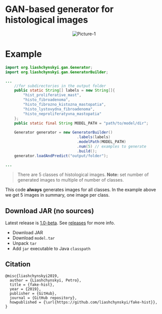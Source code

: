 
# GAN-based generator for histological images
<center><img src="https://i.ibb.co/sW0SY2Y/Picture-1.png" alt="Picture-1" border="0"></center>

# Example

```java
import org.liashchynskyi.gan.Generator;
import org.liashchynskyi.gan.GeneratorBuilder;

...
    //for subdirectories in the output folder
    public static String[] labels = new String[]{
        "hist_proliferative_mast", 
        "histo_fibroadenoma", 
        "histo_fibrozno_kistozna_mastopatia", 
        "histo_lystovydna_fibroadenoma", 
        "histo_neproliferatyvna_mastopatia"
    };
    public static final String MODEL_PATH = "path/to/model/dir";
    
    Generator generator = new GeneratorBuilder()
                                .labels(labels)
                                .modelPath(MODEL_PATH)
                                .num(5) // examples to generate
                                .build();
    generator.loadAndPredict("output/folder");
        
...
```

> There are 5 classes of histological images.
**Note:** set number of generated images to multiple of number of classes.

This code **always** generates images for all classes. In the example above we get 5 images in summary, one image per class.

## Download JAR (no sources)

Latest release is [1.0-beta](https://github.com/liashchynskyi/fake-hist/releases/tag/1.0-beta). See [releases](https://github.com/liashchynskyi/fake-hist/releases) for more info. 

* Download JAR
* Download `model.tar`
* Unpack `tar`
* Add `jar` executable to Java `classpath`

## Citation
```
@misc{liashchynskyi2019,
  author = {Liashchynskyi, Petro},
  title = {fake-hist},
  year = {2019},
  publisher = {GitHub},
  journal = {GitHub repository},
  howpublished = {\url{https://github.com/liashchynskyi/fake-hist}},
}
````
